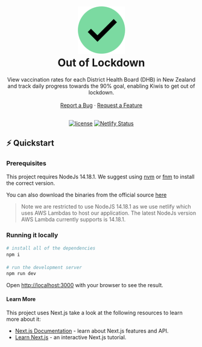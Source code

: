 <h1 align="center">
    <img src="./readme_assets/logo.png" alt="Logo" width="125" height="125"></br>
  Out of Lockdown
</h1>

<div align="center">
  View vaccination rates for each District Health Board (DHB) in New Zealand and track daily progress towards the 90% goal, enabling Kiwis to get out of lockdown.
  <br />
  <br />
  <a href="https://github.com/theramis/aucvid/issues/new?assignees=&labels=bug&template=bug_report.md&title=%F0%9F%90%9B%20Bug:%20">Report a Bug</a>
  ·
  <a href="https://github.com/theramis/aucvid/issues/new?assignees=&labels=enhancement&template=feature_request.md&title=%F0%9F%92%A1%20Feature:%20">Request a Feature</a>
</div>
<div align="center">
<br />

[![license](https://img.shields.io/github/license/theramis/aucvid.svg?style=for-the-badge)](../LICENSE)
[![Netlify Status](https://img.shields.io/netlify/bd587c9a-10b4-426d-a4c3-344b1a386a4f?style=for-the-badge)](https://app.netlify.com/sites/aucvid-site/deploys)

</div>

## ⚡️ Quickstart

### Prerequisites

This project requires NodeJs 14.18.1.
We suggest using [nvm](https://github.com/nvm-sh/nvm) or [fnm](https://fnm.vercel.app) to install the correct version.

You can also download the binaries from the official source [here](https://nodejs.org/download/release/v14.18.1/)

> Note we are restricted to use NodeJS 14.18.1 as we use netlify which uses AWS Lambdas to host our application. The latest NodeJs version AWS Lambda currently supports is 14.18.1.

### Running it locally

```bash
# install all of the dependencies
npm i

# run the development server
npm run dev
```

Open [http://localhost:3000](http://localhost:3000) with your browser to see the result.

#### Learn More

This project uses Next.js take a look at the following resources to learn more about it:

- [Next.js Documentation](https://nextjs.org/docs) - learn about Next.js features and API.
- [Learn Next.js](https://nextjs.org/learn) - an interactive Next.js tutorial.
